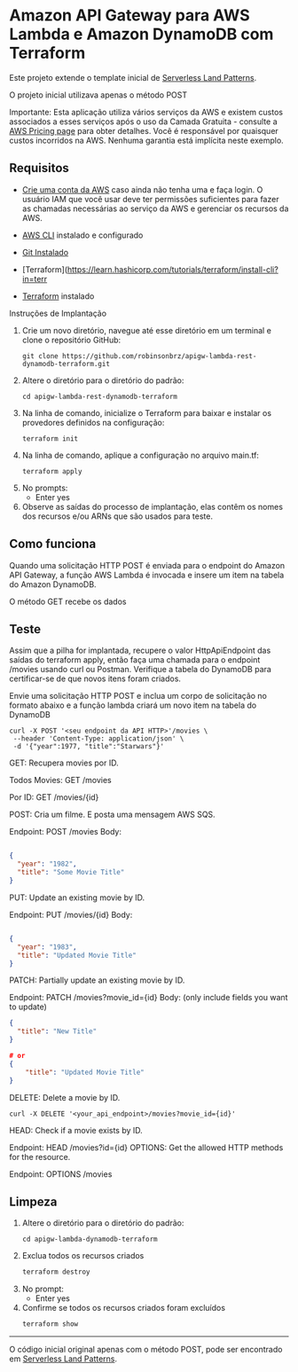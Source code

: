 # Amazon API Gateway para AWS Lambda e Amazon DynamoDB com Terraform

Este projeto extende o template inicial de [Serverless Land Patterns](https://serverlessland.com/patterns/apigw-lambda-dynamodb-terraform).

O projeto inicial utilizava apenas o método POST


Importante:
Esta aplicação utiliza vários serviços da AWS e existem custos associados a esses serviços após o uso da Camada Gratuita - consulte a  [AWS Pricing page](https://aws.amazon.com/pricing/)  para obter detalhes. Você é responsável por quaisquer custos incorridos na AWS. Nenhuma garantia está implícita neste exemplo.




## Requisitos

* [Crie uma conta da AWS](https://portal.aws.amazon.com/gp/aws/developer/registration/index.html) caso ainda não tenha uma e faça login. O usuário IAM que você usar deve ter permissões suficientes para fazer as chamadas necessárias ao serviço da AWS e gerenciar os recursos da AWS.

* [AWS CLI](https://docs.aws.amazon.com/cli/latest/userguide/install-cliv2.html) instalado e configurado


* [Git Instalado](https://git-scm.com/book/en/v2/Getting-Started-Installing-Git)
* [Terraform](https://learn.hashicorp.com/tutorials/terraform/install-cli?in=terr

* [Terraform](https://learn.hashicorp.com/tutorials/terraform/install-cli?in=terraform/aws-get-started) instalado

Instruções de Implantação
1. Crie um novo diretório, navegue até esse diretório em um terminal e clone o repositório GitHub:
    ``` 
    git clone https://github.com/robinsonbrz/apigw-lambda-rest-dynamodb-terraform.git
    ```
2. Altere o diretório para o diretório do padrão:
    ```
    cd apigw-lambda-rest-dynamodb-terraform
    ```
3. Na linha de comando, inicialize o Terraform para baixar e instalar os provedores definidos na configuração:
    ```
    terraform init
    ```
4. Na linha de comando, aplique a configuração no arquivo main.tf:
    ```
    terraform apply
    ```
5. No prompts:
    * Enter yes
6. Observe as saídas do processo de implantação, elas contêm os nomes dos recursos e/ou ARNs que são usados para teste.

## Como funciona
Quando uma solicitação HTTP POST é enviada para o endpoint do Amazon API Gateway, a função AWS Lambda é invocada e insere um item na tabela do Amazon DynamoDB.

O método GET recebe os dados

## Teste
Assim que a pilha for implantada, recupere o valor HttpApiEndpoint das saídas do terraform apply, então faça uma chamada para o endpoint /movies usando curl ou Postman. Verifique a tabela do DynamoDB para certificar-se de que novos itens foram criados.



Envie uma solicitação HTTP POST e inclua um corpo de solicitação no formato abaixo e a função lambda criará um novo item na tabela do DynamoDB

```
curl -X POST '<seu endpoint da API HTTP>'/movies \
 --header 'Content-Type: application/json' \
 -d '{"year":1977, "title":"Starwars"}' 
```


GET: Recupera movies por ID.

Todos Movies: GET /movies

Por ID: GET /movies/{id}

POST: Cria um filme. E posta uma mensagem AWS SQS.

Endpoint: POST /movies
Body:
```json

{
  "year": "1982",
  "title": "Some Movie Title"
}
```

PUT: Update an existing movie by ID.

Endpoint: PUT /movies/{id}
Body:
```json

{
  "year": "1983",
  "title": "Updated Movie Title"
}
```

PATCH: Partially update an existing movie by ID.

Endpoint: PATCH /movies?movie_id={id}
Body: (only include fields you want to update)
```json
{
  "title": "New Title"
}

# or 
{   
    "title": "Updated Movie Title"
} 

```
DELETE: Delete a movie by ID.



```
curl -X DELETE '<your_api_endpoint>/movies?movie_id={id}'
```



HEAD: Check if a movie exists by ID.

Endpoint: HEAD /movies?id={id}
OPTIONS: Get the allowed HTTP methods for the resource.

Endpoint: OPTIONS /movies



























## Limpeza
1. Altere o diretório para o diretório do padrão:
    ```
    cd apigw-lambda-dynamodb-terraform
    ```
2. Exclua todos os recursos criados
    ```bash
    terraform destroy
    ```
3. No prompt:
    * Enter yes
4. Confirme se todos os recursos criados foram excluídos
    ```bash
    terraform show
    ```

----


O código inicial original apenas com o método POST, pode ser encontrado em [Serverless Land Patterns](https://serverlessland.com/patterns/apigw-lambda-dynamodb-terraform).
